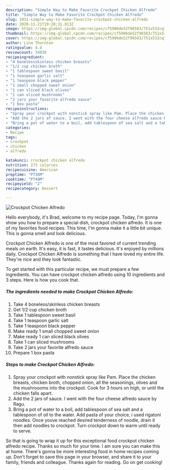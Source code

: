```yaml
---
description: "Simple Way to Make Favorite Crockpot Chicken Alfredo"
title: "Simple Way to Make Favorite Crockpot Chicken Alfredo"
slug: 1931-simple-way-to-make-favorite-crockpot-chicken-alfredo
date: 2020-11-21T19:28:31.813Z
image: https://img-global.cpcdn.com/recipes/cf5906de52f96583/751x532cq70/crockpot-chicken-alfredo-recipe-main-photo.jpg
thumbnail: https://img-global.cpcdn.com/recipes/cf5906de52f96583/751x532cq70/crockpot-chicken-alfredo-recipe-main-photo.jpg
cover: https://img-global.cpcdn.com/recipes/cf5906de52f96583/751x532cq70/crockpot-chicken-alfredo-recipe-main-photo.jpg
author: Lina Thornton
ratingvalue: 4.4
reviewcount: 34038
recipeingredient:
- "4 bonelessskinless chicken breasts"
- "1/2 cup chicken broth"
- "1 tablespoon sweet basil"
- "1 teaspoon garlic salt"
- "1 teaspoon black pepper"
- "1 small chopped sweet onion"
- "1 can sliced black olives"
- "1 can sliced mushrooms"
- "2 jars your favorite alfredo sauce"
- "1 box pasta"
recipeinstructions:
- "Spray your crockpot with nonstick spray like Pam. Place the chicken breasts, chicken broth, chopped onion, all the seasonings, olives and the mushroooms into the crockpot. Cook for 3 hours on high, or until the chicken falls apart."
- "Add the 2 jars of sauce. I went with the four cheese alfredo sauce by Ragu."
- "Bring a pot of water to a boil, add tablespoon of sea salt and a tablespoon of oil to the water. Add pasta of your choice, i used rigatoni noodles. Once youve reached desired tenderness of noodle, drain it then add noodles to crockpot. Turn crockpot down to warm until ready to serve."
categories:
- Recipe
tags:
- crockpot
- chicken
- alfredo

katakunci: crockpot chicken alfredo 
nutrition: 273 calories
recipecuisine: American
preptime: "PT36M"
cooktime: "PT49M"
recipeyield: "2"
recipecategory: Dessert

---
```



![Crockpot Chicken Alfredo](https://img-global.cpcdn.com/recipes/cf5906de52f96583/751x532cq70/crockpot-chicken-alfredo-recipe-main-photo.jpg)

Hello everybody, it's Brad, welcome to my recipe page. Today, I'm gonna show you how to prepare a special dish, crockpot chicken alfredo. It is one of my favorites food recipes. This time, I'm gonna make it a little bit unique. This is gonna smell and look delicious.



Crockpot Chicken Alfredo is one of the most favored of current trending meals on earth. It's easy, it is fast, it tastes delicious. It's enjoyed by millions daily. Crockpot Chicken Alfredo is something that I have loved my entire life. They're nice and they look fantastic.


To get started with this particular recipe, we must prepare a few ingredients. You can have crockpot chicken alfredo using 10 ingredients and 3 steps. Here is how you cook that.

<!--inarticleads1-->

##### The ingredients needed to make Crockpot Chicken Alfredo:

1. Take 4 boneless/skinless chicken breasts
1. Get 1/2 cup chicken broth
1. Take 1 tablespoon sweet basil
1. Take 1 teaspoon garlic salt
1. Take 1 teaspoon black pepper
1. Make ready 1 small chopped sweet onion
1. Make ready 1 can sliced black olives
1. Take 1 can sliced mushrooms
1. Take 2 jars your favorite alfredo sauce
1. Prepare 1 box pasta




<!--inarticleads2-->

##### Steps to make Crockpot Chicken Alfredo:

1. Spray your crockpot with nonstick spray like Pam. Place the chicken breasts, chicken broth, chopped onion, all the seasonings, olives and the mushroooms into the crockpot. Cook for 3 hours on high, or until the chicken falls apart.
1. Add the 2 jars of sauce. I went with the four cheese alfredo sauce by Ragu.
1. Bring a pot of water to a boil, add tablespoon of sea salt and a tablespoon of oil to the water. Add pasta of your choice, i used rigatoni noodles. Once youve reached desired tenderness of noodle, drain it then add noodles to crockpot. Turn crockpot down to warm until ready to serve.




So that is going to wrap it up for this exceptional food crockpot chicken alfredo recipe. Thanks so much for your time. I am sure you can make this at home. There's gonna be more interesting food in home recipes coming up. Don't forget to save this page in your browser, and share it to your family, friends and colleague. Thanks again for reading. Go on get cooking!
